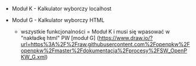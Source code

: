 * Moduł K - Kalkulator wyborczy localhost

* Moduł G - Kalkulator wyborczy HTML
    - wszystkie funkcjonalności = Moduł K i musi się wpasować w "nakładkę html" PW [moduł G] (https://www.draw.io/?url=https%3A%2F%2Fraw.githubusercontent.com%2Fopenpkw%2Fopenpkw%2Fmaster%2Fdokumentacja%2Fprocesy%2FSW_OpenPKW_G.xml)
